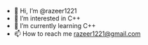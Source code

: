 - 👋 Hi, I’m @razeer1221
- 👀 I’m interested in C++
- 🌱 I’m currently learning C++
- 📫 How to reach me razeer1221@gmail.com
